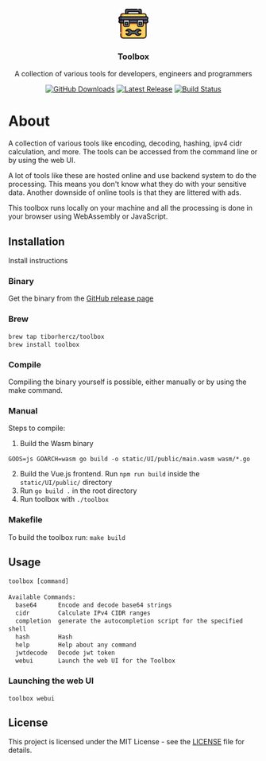 <p align="center"><img src=".github/toolbox.png" height="60" alt="Project Logo"></p>
<h3 align="center">Toolbox</h3>
<p align="center">A collection of various tools for developers, engineers and programmers</p>
<p align="center">
    <a href="https://github.com/tiborhercz/toolbox/releases"><img src="https://img.shields.io/github/downloads/tiborhercz/toolbox/total.svg" alt="GitHub Downloads"></a>
    <a href="https://github.com/tiborhercz/toolbox/releases/latest"><img src="https://img.shields.io/github/release/tiborhercz/toolbox.svg" alt="Latest Release"></a>
    <a href="https://github.com/tiborhercz/toolbox/actions/workflows/go-ci.yaml"><img src="https://img.shields.io/github/workflow/status/tiborhercz/toolbox/Build" alt="Build Status"></a>
</p>

# About

A collection of various tools like encoding, decoding, hashing, ipv4 cidr calculation, and more.
The tools can be accessed from the command line or by using the web UI.

A lot of tools like these are hosted online and use backend system to do the processing.
This means you don't know what they do with your sensitive data. Another downside of online tools is that they are littered with ads.

This toolbox runs locally on your machine and all the processing is done in your browser using WebAssembly or JavaScript.

## Installation

Install instructions

### Binary

Get the binary from the [GitHub release page](https://github.com/tiborhercz/toolbox/releases)

### Brew

```shell
brew tap tiborhercz/toolbox
brew install toolbox
```

### Compile

Compiling the binary yourself is possible, either manually or by using the make command.

### Manual
Steps to compile:
1. Build the Wasm binary
```shell
GOOS=js GOARCH=wasm go build -o static/UI/public/main.wasm wasm/*.go
```
2. Build the Vue.js frontend. Run `npm run build` inside the `static/UI/public/` directory
3. Run `go build .` in the root directory
4. Run toolbox with `./toolbox`

### Makefile
To build the toolbox run: `make build`

## Usage

```
toolbox [command]

Available Commands:
  base64      Encode and decode base64 strings
  cidr        Calculate IPv4 CIDR ranges
  completion  generate the autocompletion script for the specified shell
  hash        Hash
  help        Help about any command
  jwtdecode   Decode jwt token
  webui       Launch the web UI for the Toolbox
```

### Launching the web UI
```shell
toolbox webui
```

## License

This project is licensed under the MIT License - see the [LICENSE](LICENSE) file for details.

